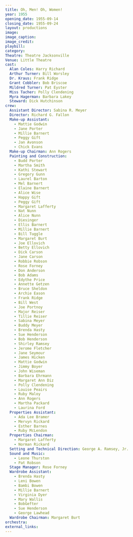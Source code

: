 ```yaml
---
title: Oh, Men! Oh, Women!
year: 1955
opening_date: 1955-09-14
closing_date: 1955-09-24
layout: productions
image:
image_caption:
image_credit:
playbill: 
category: 
Theatre: Theatre Jacksonville
Venue: Little Theatre
cast:
  Alan Coles: Harry Richard
  Arthur Turner: Bill Worsley
  Dr. Kraus: Frank Ridge
  Grant Cobbler: Bob Briscoe
  Mildred Turner: Pat Eyster
  Miss Tacher: Polly Clendening
  Myra Hagerman: Barbara Lakey
  Steward: Dick Hutchinson
crew:
  Assistant Director: Sabina R. Meyer
  Director: Richard G. Fallon
  Make-up Assistant:
    - Mattie Godwin
    - Jane Porter
    - Millie Barnert
    - Peggy Gift
    - Jan Avonson
    - Chick Evans
  Make-up Chairman: Ann Rogers
  Painting and Construction:
    - Budd Porter
    - Martha Smith
    - Kathi Stewart
    - Gregory Gunn
    - Laurel Barton
    - Mel Barnert
    - Elaine Barnert
    - Alice Wise
    - Happy Gift
    - Peggy Gift
    - Margaret Lafferty
    - Nat Nunn
    - Alice Nunn
    - Diesinger
    - Ellis Barnert
    - Millie Barnert
    - Bill Tuggle
    - Margaret Burt
    - Joe Ellovich
    - Betty Ellovich
    - Dick Carson
    - Jane Carson
    - Robbie Robson
    - Rose Forney
    - Don Anderson
    - Bob Adams
    - Edythe Price
    - Annette Getzen
    - Bruce Sheldon
    - Archie Eason
    - Frank Ridge
    - Bill West
    - Joe Portnoy
    - Major Reiser
    - Tillie Reiser
    - Sabina Meyer
    - Buddy Meyer
    - Brenda Hasty
    - Sue Henderson
    - Bob Henderson
    - Shirley Ramsey
    - Jerome Fletcher
    - Jane Seymour
    - James Hicken
    - Mattie Godwin
    - Jimmy Boyer
    - John Wiseman
    - Barbara Ehrmann
    - Margaret Ann Diz
    - Polly Clendening
    - Louise Peairs
    - Ruby Maloy
    - Ann Rogers
    - Martha Packard
    - Laurina Ford
  Properties Assistant:
    - Ada Lee Bramer
    - Mervyn Rickard
    - Esther Barnes
    - Ruby McLendon
  Properties Chairman:
    - Margaret Lafferty
    - Norman Rickard
  Setting and Technical Direction: George A. Ramsey, Jr.
  Sound and Music:
    - Leone Thurston
    - Pat Robson
  Stage Manager: Rose Forney
  Wardrobe Assistant:
    - Brenda Hasty
    - Leni Bowen
    - Bambi Bowen
    - Millie Barnert
    - Virginia Dyer
    - Mary Wallis
    - BobGefter
    - Sue Henderson
    - George Lawhead
  Wardrobe Chairman: Margaret Burt
orchestra:
external_links:
---
```



